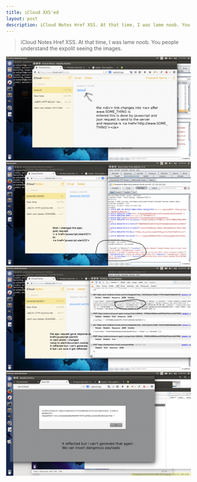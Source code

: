 ```yaml
---
title: iCloud XXS'ed
layout: post
description: iCloud Notes Href XSS. At that time, I was lame noob. You people understand the exploit seeing the images.
---
```


>iCloud Notes Href XSS. At that time, I was lame noob. You people understand the expolit seeing the images.

<img src="images/1.png">
<img src="images/4.png">
<img src="images/5.png">
<img src="images/6.png">
